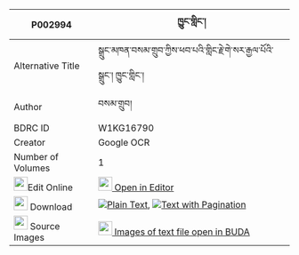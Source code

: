 |P002994|ཁྱུང་གླིང་། 
| --- | --- 
|Alternative Title |སྒྲུང་མཁན་བསམ་གྲུབ་ཀྱིས་ཕབ་པའི་གླིང་རྗེ་གེ་སར་རྒྱལ་པོའི་སྒྲུང་། ཁྱུང་གླིང་།
|Author| བསམ་གྲུབ།
|BDRC ID | W1KG16790
|Creator | Google OCR
|Number of Volumes| 1
|<img width="25" src="https://img.icons8.com/color/25/000000/edit-property.png">Edit Online| [<img width="25" src="https://avatars.githubusercontent.com/u/45091458?s=200&v=4"> Open in Editor](http://editor.openpecha.org/P002994)
|<img width="25" src="https://img.icons8.com/fluent/48/000000/download-2.png"/>  Download | [![](https://img.icons8.com/color/20/000000/txt.png)Plain Text](https://github.com/Openpecha/P002994/releases/download/v2/khyung_ling_plain_P002994.zip), [![](https://img.icons8.com/color/20/000000/txt.png)Text with Pagination](https://github.com/Openpecha/P002994/releases/download/v2/khyung_ling_pages_P002994.zip)
|<img width="25" src="https://img.icons8.com/plasticine/100/000000/pictures-folder.png"/>  Source Images | [<img width="25" src="https://library.bdrc.io/icons/BUDA-small.svg"> Images of text file open in BUDA](https://library.bdrc.io/show/bdr:W1KG16790)